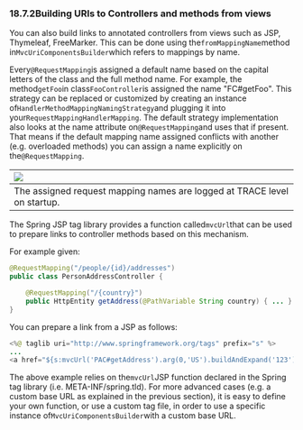 ### 18.7.2Building URIs to Controllers and methods from views

You can also build links to annotated controllers from views such as JSP, Thymeleaf, FreeMarker. This can be done using the`fromMappingName`method in`MvcUriComponentsBuilder`which refers to mappings by name.

Every`@RequestMapping`is assigned a default name based on the capital letters of the class and the full method name. For example, the method`getFoo`in class`FooController`is assigned the name "FC\#getFoo". This strategy can be replaced or customized by creating an instance of`HandlerMethodMappingNamingStrategy`and plugging it into your`RequestMappingHandlerMapping`. The default strategy implementation also looks at the name attribute on`@RequestMapping`and uses that if present. That means if the default mapping name assigned conflicts with another \(e.g. overloaded methods\) you can assign a name explicitly on the`@RequestMapping`.

| ![](https://docs.spring.io/spring/docs/5.0.0.M5/spring-framework-reference/html/images/note.png) |
| :--- |
| The assigned request mapping names are logged at TRACE level on startup. |

The Spring JSP tag library provides a function called`mvcUrl`that can be used to prepare links to controller methods based on this mechanism.

For example given:

```java
@RequestMapping("/people/{id}/addresses")
public class PersonAddressController {

    @RequestMapping("/{country}")
    public HttpEntity getAddress(@PathVariable String country) { ... }
}
```

You can prepare a link from a JSP as follows:

```java
<%@ taglib uri="http://www.springframework.org/tags" prefix="s" %>
...
<a href="${s:mvcUrl('PAC#getAddress').arg(0,'US').buildAndExpand('123')}">Get Address</a>
```

The above example relies on the`mvcUrl`JSP function declared in the Spring tag library \(i.e. META-INF/spring.tld\). For more advanced cases \(e.g. a custom base URL as explained in the previous section\), it is easy to define your own function, or use a custom tag file, in order to use a specific instance of`MvcUriComponentsBuilder`with a custom base URL.

